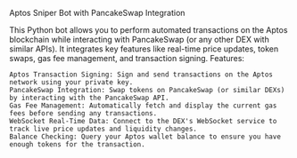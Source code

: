 Aptos Sniper Bot with PancakeSwap Integration

This Python bot allows you to perform automated transactions on the Aptos blockchain while interacting with PancakeSwap (or any other DEX with similar APIs). It integrates key features like real-time price updates, token swaps, gas fee management, and transaction signing.
Features:

    Aptos Transaction Signing: Sign and send transactions on the Aptos network using your private key.
    PancakeSwap Integration: Swap tokens on PancakeSwap (or similar DEXs) by interacting with the PancakeSwap API.
    Gas Fee Management: Automatically fetch and display the current gas fees before sending any transactions.
    WebSocket Real-Time Data: Connect to the DEX's WebSocket service to track live price updates and liquidity changes.
    Balance Checking: Query your Aptos wallet balance to ensure you have enough tokens for the transaction.
